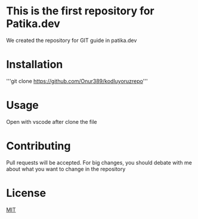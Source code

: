 # This is the first repository for Patika.dev
We created the repository for GIT guide in patika.dev

# Installation
'''git clone https://github.com/Onur389/kodluyoruzrepo'''

# Usage
Open with vscode after clone the file

# Contributing
Pull requests will be accepted. For big changes, you should debate with me about what you want to change in the repository

# License
[MIT](https://choosealicense.com/licenses/mit/)
